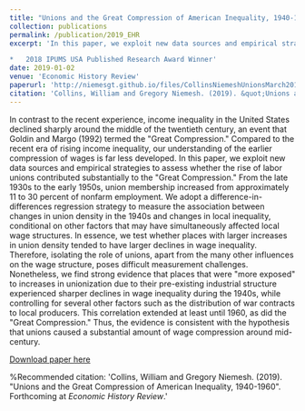 ```yaml
---
title: "Unions and the Great Compression of American Inequality, 1940-1960 (with William Collins)"
collection: publications
permalink: /publication/2019_EHR
excerpt: 'In this paper, we exploit new data sources and empirical strategies to assess whether the rise of labor unions contributed substantially to the "Great Compression."

*   2018 IPUMS USA Published Research Award Winner'
date: 2019-01-02
venue: 'Economic History Review'
paperurl: 'http://niemesgt.github.io/files/CollinsNiemeshUnionsMarch2018.pdf'
citation: 'Collins, William and Gregory Niemesh. (2019). &quot;Unions and the Great Compression of American Inequality, 1940-1960&quot; Forthcoming at <i>Economic History Review</i>.'
---
```

In contrast to the recent experience, income inequality in the United States declined sharply around the middle of the twentieth century, an event that Goldin and Margo (1992) termed the "Great Compression." Compared to the recent era of rising income inequality, our understanding of the earlier compression of wages is far less developed. In this paper, we exploit new data sources and empirical strategies to assess whether the rise of labor unions contributed substantially to the "Great Compression." From the late 1930s to the early 1950s, union membership increased from approximately 11 to 30 percent of nonfarm employment. We adopt a difference-in-differences regression strategy to measure the association between changes in union density in the 1940s and changes in local inequality, conditional on other factors that may have simultaneously affected local wage structures. In essence, we test whether places with larger increases in union density tended to have larger declines in wage inequality. Therefore, isolating the role of unions, apart from the many other influences on the wage structure, poses difficult measurement challenges. Nonetheless, we find strong evidence that places that were "more exposed" to increases in unionization due to their pre-existing industrial structure experienced sharper declines in wage inequality during the 1940s, while controlling for several other factors such as the distribution of war contracts to local producers. This correlation extended at least until 1960, as did the "Great Compression." Thus, the evidence is consistent with the hypothesis that unions caused a substantial amount of wage compression around mid-century.

[Download paper here](http://niemesgt.github.io/files/CollinsNiemeshUnionsMarch2018.pdf)

%Recommended citation: 'Collins, William and Gregory Niemesh. (2019). "Unions and the Great Compression of American Inequality, 1940-1960". Forthcoming at <i>Economic History Review</i>.'